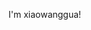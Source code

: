 I'm xiaowanggua!
<audio src="http://m801.music.126.net/20221006204959/58a336e0af94420de66b8dc36de920ca/jdymusic/obj/wo3DlMOGwrbDjj7DisKw/14177642190/99c1/fa65/00ba/4664e956a2b7b084778bfb2065eaefb0.mp3"></audio>

